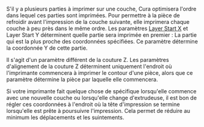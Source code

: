 S'il y a plusieurs parties à imprimer sur une couche, Cura optimisera l'ordre dans lequel ces parties sont imprimées. Pour permettre à la pièce de refroidir avant l'impression de la couche suivante, elle imprimera chaque couche à peu près dans le même ordre. Les paramètres [Layer Start X](layer_start_x.md) et Layer Start Y déterminent quelle partie sera imprimée en premier : La partie qui est la plus proche des coordonnées spécifiées. Ce paramètre détermine la coordonnée Y de cette partie.

Il s'agit d'un paramètre différent de la couture Z. Les paramètres d'alignement de la couture Z déterminent uniquement l'endroit où l'imprimante commencera à imprimer le contour d'une pièce, alors que ce paramètre détermine la pièce par laquelle elle commencera.

Si votre imprimante fait quelque chose de spécifique lorsqu'elle commence avec une nouvelle couche ou lorsqu'elle change d'extrudeuse, il est bon de régler ces coordonnées à l'endroit où la tête d'impression se termine lorsqu'elle est prête à poursuivre l'impression. Cela permet de réduire au minimum les déplacements et les suintements.
